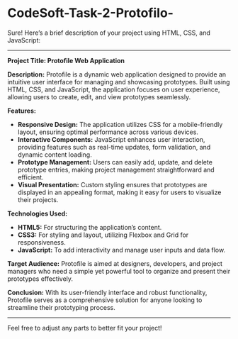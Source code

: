 # CodeSoft-Task-2-Protofilo-
 Sure! Here’s a brief description of your project using HTML, CSS, and JavaScript:

---

**Project Title: Protofile Web Application**

**Description:**
Protofile is a dynamic web application designed to provide an intuitive user interface for managing and showcasing prototypes. Built using HTML, CSS, and JavaScript, the application focuses on user experience, allowing users to create, edit, and view prototypes seamlessly.

**Features:**
- **Responsive Design:** The application utilizes CSS for a mobile-friendly layout, ensuring optimal performance across various devices.
- **Interactive Components:** JavaScript enhances user interaction, providing features such as real-time updates, form validation, and dynamic content loading.
- **Prototype Management:** Users can easily add, update, and delete prototype entries, making project management straightforward and efficient.
- **Visual Presentation:** Custom styling ensures that prototypes are displayed in an appealing format, making it easy for users to visualize their projects.

**Technologies Used:**
- **HTML5:** For structuring the application’s content.
- **CSS3:** For styling and layout, utilizing Flexbox and Grid for responsiveness.
- **JavaScript:** To add interactivity and manage user inputs and data flow.

**Target Audience:**
Protofile is aimed at designers, developers, and project managers who need a simple yet powerful tool to organize and present their prototypes effectively.

**Conclusion:**
With its user-friendly interface and robust functionality, Protofile serves as a comprehensive solution for anyone looking to streamline their prototyping process.

--- 

Feel free to adjust any parts to better fit your project!
